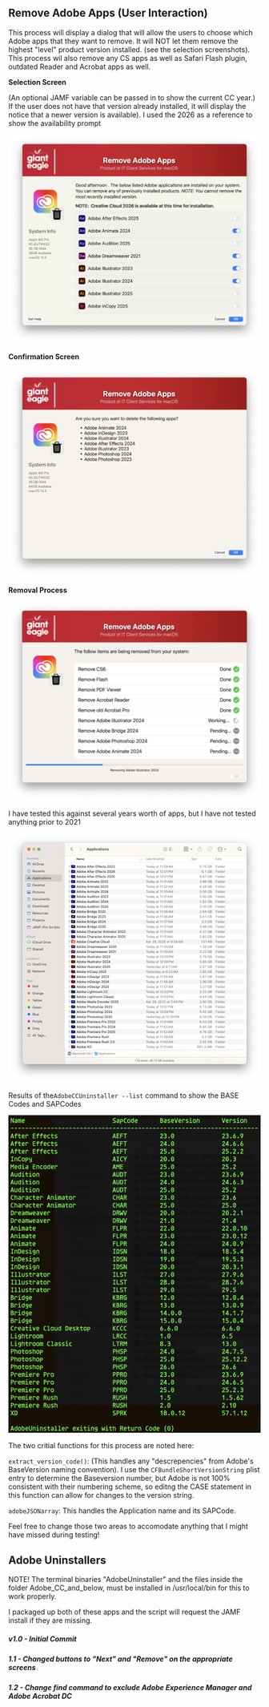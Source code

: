 ## Remove Adobe Apps (User Interaction)
This process will display a dialog that will allow the users to choose which Adobe apps that they want to remove.  It will NOT let them remove the highest "level" product version installed. (see the selection screenshots).  This process wil also remove any CS apps as well as Safari Flash plugin, outdated Reader and Acrobat apps as well.

**Selection Screen**

(An optional JAMF variable can be passed in to show the current CC year.)  If the user does not have that version already installed, it will display the notice that a newer version is available).  I used the 2026 as a reference to show the availability prompt

![Selection Screen](/RemoveAdobeApps/RemoveAdobe_selection.png)

**Confirmation Screen**

![Confirmation Screen](/RemoveAdobeApps/RemoveAdobe_confirm.png)

**Removal Process**

![Removal](/RemoveAdobeApps/RemoveAdobe_removal.png)

I have tested this against several years worth of apps, but I have not tested anything prior to 2021

![finder list](/RemoveAdobeApps/RemoveAdobe_FinderTests.png)

Results of the```AdobeCCUninstaller --list``` command to show the BASE Codes and SAPCodes

![](/RemoveAdobeApps/RemoveAdobe_Terminal_Base_codes.png)

The two critial functions for this process are noted here:

```extract_version_code()```: (This handles any "descrepencies" from Adobe's BaseVersion naming convention).  I use the ```CFBundleShortVersionString``` plist entry to determine the Baseversion number, but Adobe is not 100% consistent with their numbering scheme, so editng the CASE statement in this function can allow for changes to the version string.

```adobeJSONarray```:  This handles the Application name and its SAPCode.

Feel free to change those two areas to accomodate anything that I might have missed during testing!

## Adobe Uninstallers ##

NOTE! The terminal binaries "AdobeUninstaller" and the files inside the folder Adobe_CC_and_below, must be installed in /usr/local/bin for this to work properly.

I packaged up both of these apps and the script will request the JAMF install if they are missing.

##### _v1.0 - Initial Commit_
##### _1.1 - Changed buttons to "Next" and "Remove" on the appropriate screens_
##### _1.2 - Change find command to exclude Adobe Experience Manager and Adobe Acrobat DC_

